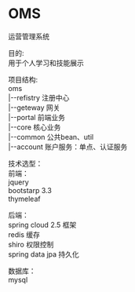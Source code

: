 # OMS
运营管理系统

目的:  
用于个人学习和技能展示

项目结构:  
oms  
|--refistry 注册中心  
|--geteway 网关  
|--portal 前端业务  
|--core 核心业务  
|--common 公共bean、util  
|--account 账户服务：单点、认证服务


技术选型：  
前端：  
 jquery  
 bootstarp 3.3  
 thymeleaf
 
后端：  
spring cloud 2.5 框架  
redis  缓存  
shiro  权限控制  
spring data jpa 持久化

数据库：  
mysql